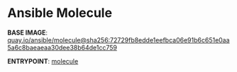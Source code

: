 # Ansible Molecule

**BASE IMAGE**: [quay.io/ansible/molecule@sha256:72729fb8edde1eefbca06e91b6c651e0aa5a6c8baeaeaa30dee38b64de1cc759](https://quay.io/repository/ansible/moleculed)

**ENTRYPOINT**: [molecule](https://molecule.readthedocs.io/en/latest/installation.html)
